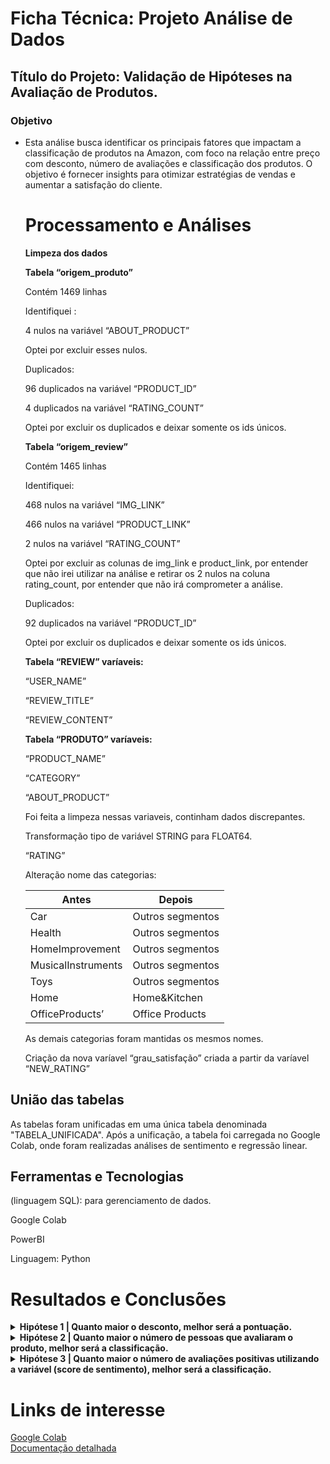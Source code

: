 
# Ficha Técnica: Projeto Análise de Dados 
## Título do Projeto: Validação de Hipóteses na  Avaliação de Produtos.

### Objetivo 

- Esta análise busca identificar os principais fatores que impactam a classificação de produtos na Amazon, com foco na relação entre preço com desconto, número de avaliações e classificação dos produtos. O objetivo é fornecer insights para otimizar estratégias de vendas e aumentar a satisfação do cliente.
  # Processamento e Análises
 
  **Limpeza dos dados**
    
    **Tabela “origem_produto”**
    
    Contém 1469 linhas
    
    Identifiquei :
    
    4 nulos na variável “ABOUT_PRODUCT”
    
    Optei por excluir esses nulos.
    
    Duplicados:
    
    96 duplicados na variável “PRODUCT_ID”
    
    4 duplicados na variável “RATING_COUNT”
    
    Optei por excluir os duplicados e deixar somente os ids únicos.
    
    **Tabela “origem_review”**
    
    Contém 1465 linhas
    
    Identifiquei:
    
    468 nulos na variável “IMG_LINK”
    
    466 nulos na variável “PRODUCT_LINK”
    
    2 nulos na variável “RATING_COUNT”
    
    Optei por excluir as colunas de img_link e product_link, por entender que não irei utilizar na análise e retirar os 2 nulos na coluna rating_count, por entender que não irá comprometer a análise.
    
    Duplicados:
    
    92 duplicados na variável “PRODUCT_ID”
    
    Optei por excluir os duplicados e deixar somente os ids únicos.
    
    **Tabela “REVIEW” varíaveis:**
    
    “USER_NAME”
    
    “REVIEW_TITLE”
    
    “REVIEW_CONTENT”
    
    **Tabela “PRODUTO” varíaveis:**
    
    “PRODUCT_NAME”
    
    “CATEGORY”
    
    “ABOUT_PRODUCT” 
    
    Foi feita a limpeza nessas variaveis, continham dados discrepantes.
  
    Transformação tipo de variável STRING para FLOAT64.
    
    “RATING”
    
    Alteração nome das categorias:
    
    | Antes | Depois |
    | --- | --- |
    | Car | Outros segmentos |
    | Health | Outros segmentos |
    | HomeImprovement | Outros segmentos |
    | MusicalInstruments | Outros segmentos |
    | Toys | Outros segmentos |
    | Home | Home&Kitchen |
    | OfficeProducts’ | Office Products |
    
   As demais categorias foram mantidas os mesmos nomes.
    
   Criação da nova varíavel “grau_satisfação” criada a partir da varíavel “NEW_RATING”

## União das tabelas
  
As tabelas foram unificadas em uma única tabela denominada "TABELA_UNIFICADA". Após a unificação, a tabela foi carregada no Google Colab, onde foram realizadas análises de sentimento e regressão linear.


 ## Ferramentas e Tecnologias

(linguagem SQL): para gerenciamento de dados.

Google Colab

PowerBI

Linguagem: Python
  
 # Resultados e Conclusões

<details>
  <summary><strong>Hipótese 1 | Quanto maior o desconto, melhor será a pontuação.</strong></summary>
  
![Regressão Linear](https://github.com/Mayara-alvess/05.projeto-amazon/blob/main/Hip%C3%B3tese1.png)

  Correlação: -0.14982380175314391  
  Valor p: 3.259031128486439e-08  
  
  A correlação negativa fraca indica que produtos com maior desconto tendem a ter uma classificação um pouco baixa. O valor p indica que é estatisticamente significativa, portanto rejeitamos H0 e, embora a correlação seja fraca, há uma relação negativa entre a porcentagem de desconto e a classificação do produto.

</details>

<details>
  <summary><strong>Hipótese 2 | Quanto maior o número de pessoas que avaliaram o produto, melhor será a classificação.</strong></summary>
  
![Regressão Linear](https://github.com/Mayara-alvess/05.projeto-amazon/blob/main/Hip%C3%B3tese2.png)

  Correlação: 0.19325398701303323  
  Valor p: 8.28686412616828e-13

  A correlação entre a classificação do produto e o número de pessoas que votaram é relativamente baixa, indicando uma associação fraca entre essas duas variáveis. No entanto, o valor p sugere que, apesar da correlação ser fraca, há uma diferença estatisticamente significativa entre as classificações dos produtos com diferentes quantidades de avaliações. Isso indica que produtos com diferentes volumes de avaliações tendem a ter classificações significativamente distintas.

  Rejeitamos H0. Há uma correlação significativa.

</details>

<details>
  <summary><strong>Hipótese 3 | Quanto maior o número de avaliações positivas utilizando a variável (score de sentimento), melhor será a classificação.</strong></summary>

![Regressão Linear](https://github.com/Mayara-alvess/05.projeto-amazon/blob/main/Hip%C3%B3tese3.png)

  Correlação: 0.2471604419349042  
  Valor p: 3.2809684251036406e-20

  De maneira geral, uma correlação de 0,24 é considerada fraca, mas ainda indica que, quando a classificação do sentimento do cliente em relação ao produto aumenta, a pontuação do produto também tende a aumentar. Além disso, com o valor p baixo, menor que 0.05, rejeitamos a hipótese nula H₀, o que confirma que há uma diferença estatisticamente significativa entre o score de sentimento e a classificação do produto.

</details>

# Links de interesse
[Google Colab](https://colab.research.google.com/drive/1tmpj2CS6TZUzXqX4slesSBPdm9EKSn-O?authuser=1#scrollTo=h6Z2fGlg1qpM)  
[Documentação detalhada](https://www.notion.so/Documenta-o-amazon-058271a3b2e14f8d88480c6343c59821)
